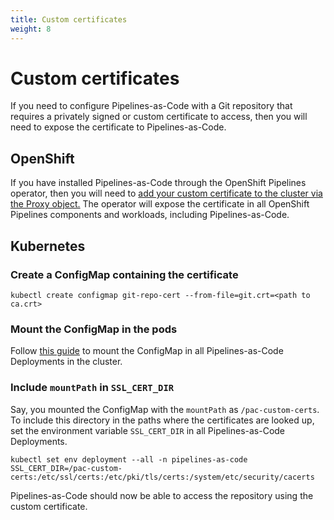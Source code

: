 ```yaml
---
title: Custom certificates
weight: 8
---
```

# Custom certificates

If you need to configure Pipelines-as-Code with a Git repository that
requires a privately signed or custom certificate to access, then you will
need to expose the certificate to Pipelines-as-Code.

## OpenShift

If you have installed Pipelines-as-Code through the OpenShift Pipelines
operator, then you will need to [add your custom certificate to the cluster via
the Proxy object.](https://docs.openshift.com/container-platform/4.11/networking/configuring-a-custom-pki.html#nw-proxy-configure-object_configuring-a-custom-pki)
The operator will expose the certificate in all OpenShift Pipelines
components and workloads, including Pipelines-as-Code.

## Kubernetes

### Create a ConfigMap containing the certificate

```shell
kubectl create configmap git-repo-cert --from-file=git.crt=<path to ca.crt>
```

### Mount the ConfigMap in the pods

Follow [this guide](https://kubernetes.io/docs/tasks/configure-pod-container/configure-pod-configmap/#add-configmap-data-to-a-volume)
to mount the ConfigMap in all Pipelines-as-Code Deployments in the cluster.

### Include `mountPath` in `SSL_CERT_DIR`

Say, you mounted the ConfigMap with the `mountPath` as `/pac-custom-certs`.
To include this directory in the paths where the certificates are looked up,
set the environment variable `SSL_CERT_DIR` in all Pipelines-as-Code
Deployments.

```shell
kubectl set env deployment --all -n pipelines-as-code SSL_CERT_DIR=/pac-custom-certs:/etc/ssl/certs:/etc/pki/tls/certs:/system/etc/security/cacerts
```

Pipelines-as-Code should now be able to access the repository using the
custom certificate.
